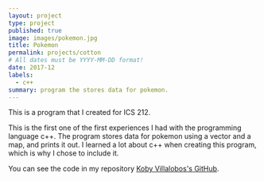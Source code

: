 ```yaml
---
layout: project
type: project
published: true
image: images/pokemon.jpg
title: Pokemon
permalink: projects/cotton
# All dates must be YYYY-MM-DD format!
date: 2017-12
labels:
  - c++
summary: program the stores data for pokemon.
---
```


This is a program that I created for ICS 212.

This is the first one of the first experiences I had with the programming language c++. The program stores data for pokemon using a vector and a map, and prints it out. I learned a lot about c++ when creating this program, which is why I chose to include it.


You can see the code in my repository [Koby Villalobos's GitHub](https://github.com/koby-villalobos/pokemon).
